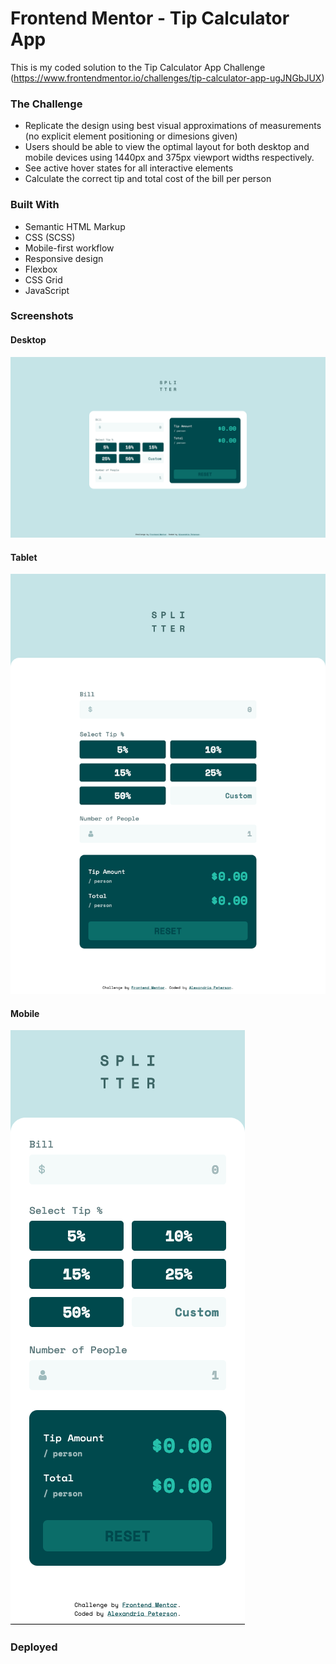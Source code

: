 # Frontend Mentor - Tip Calculator App

This is my coded solution to the Tip Calculator App Challenge (https://www.frontendmentor.io/challenges/tip-calculator-app-ugJNGbJUX)


### The Challenge
 - Replicate the design using best visual approximations of measurements (no explicit element positioning or dimesions given) 
- Users should be able to view the optimal layout for both desktop and mobile devices using 1440px and 375px viewport widths respectively.
- See active hover states for all interactive elements
- Calculate the correct tip and total cost of the bill per person


### Built With
- Semantic HTML Markup
- CSS (SCSS)
- Mobile-first workflow
- Responsive design
- Flexbox
- CSS Grid
- JavaScript


### Screenshots

#### Desktop
![Desktop](./Screenshots/desktop.png)

#### Tablet
![Desktop Alt](./Screenshots/tablet.png)

#### Mobile
![Mobile](./Screenshots/mobile.png)


### Deployed

